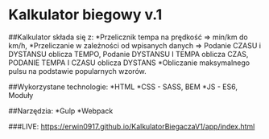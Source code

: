 # Kalkulator biegowy v.1

##Kalkulator składa się z:
*Przelicznik tempa na prędkość => min/km do km/h,
*Przeliczanie w zależności od wpisanych danych =>
    Podanie CZASU i DYSTANSU oblicza TEMPO,
    Podanie DYSTANSU I TEMPA oblicza CZAS,
    PODANIE TEMPA I CZASU oblicza DYSTANS
*Obliczanie maksymalnego pulsu na podstawie popularnych wzorów.

##Wykorzystane technologie:
*HTML
*CSS - SASS, BEM
*JS - ES6, Moduły

##Narzędzia:
*Gulp
*Webpack


###LIVE: https://erwin0917.github.io/KalkulatorBiegaczaV1/app/index.html